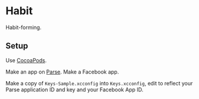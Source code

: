 # Habit

Habit-forming.

## Setup

Use [CocoaPods](http://cocoapods.org).

Make an app on [Parse](https://www.parse.com).
Make a Facebook app.

Make a copy of `Keys-Sample.xcconfig` into `Keys.xcconfig`, edit to reflect your Parse application ID and key and your Facebook App ID.